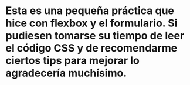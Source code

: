 # Esta es una pequeña práctica que hice con flexbox y el formulario. Si pudiesen tomarse su tiempo de leer el código CSS y de recomendarme ciertos tips para mejorar lo agradecería muchísimo.

